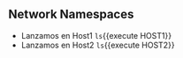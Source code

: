 

## Network Namespaces

- Lanzamos en Host1 `ls`{{execute HOST1}}
- Lanzamos en Host2 `ls`{{execute HOST2}}




